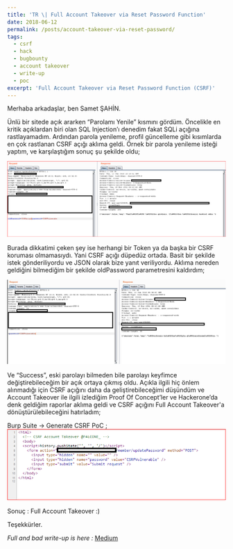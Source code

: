 ```yaml
---
title: 'TR \| Full Account Takeover via Reset Password Function'
date: 2018-06-12
permalink: /posts/account-takeover-via-reset-password/
tags:
  - csrf
  - hack
  - bugbounty
  - account takeover
  - write-up
  - poc
excerpt: 'Full Account Takeover via Reset Password Function (CSRF)'
---
```


Merhaba arkadaşlar, ben Samet ŞAHİN.

Ünlü bir sitede açık ararken “Parolamı Yenile” kısmını gördüm. Öncelikle en kritik açıklardan biri olan SQL Injection’ı denedim fakat SQLi açığına rastlayamadım. Ardından parola yenileme, profil güncelleme gibi kısımlarda en çok rastlanan CSRF açığı aklıma geldi. Örnek bir parola yenileme isteği yaptım, ve karşılaştığım sonuç şu şekilde oldu;

<img src="/images/accounttakeover-1.png" alt="CSRF Açıklı Parola Yenileme isteği">


Burada dikkatimi çeken şey ise herhangi bir Token ya da başka bir CSRF koruması olmamasıydı. Yani CSRF açığı düpedüz ortada. Basit bir şekilde istek gönderiliyordu ve JSON olarak bize yanıt veriliyordu. Aklıma nereden geldiğini bilmediğim bir şekilde oldPassword parametresini kaldırdım;

<img src="/images/accounttakeover-2.png">

Ve “Success”, eski parolayı bilmeden bile parolayı keyfimce değiştirebileceğim bir açık ortaya çıkmış oldu. Açıkla ilgili hiç önlem alınmadığı için CSRF açığını daha da geliştirebileceğimi düşündüm ve Account Takeover ile ilgili izlediğim Proof Of Concept’ler ve Hackerone’da denk geldiğim raporlar aklıma geldi ve CSRF açığını Full Account Takeover'a dönüştürülebileceğini hatırladım;


Burp Suite -> Generate CSRF PoC ;
<img src="/images/accounttakeover-3.png" alt="Account Takeover için kullanıcıya tıklattırılacak CSRF PoC">

Sonuç : Full Account Takeover :)

Teşekkürler.

*Full and bad write-up is here :* <a href="https://medium.com/@sametsahinnet/full-account-takeover-via-reset-password-ca66ab5b0356">Medium</a> 